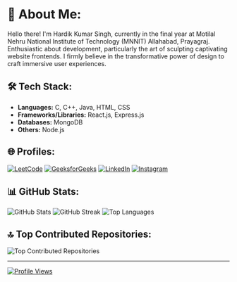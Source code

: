 # 👋 About Me:

Hello there! I'm Hardik Kumar Singh, currently in the final year at Motilal Nehru National Institute of Technology (MNNIT) Allahabad, Prayagraj. Enthusiastic about development, particularly the art of sculpting captivating website frontends. I firmly believe in the transformative power of design to craft immersive user experiences.

## 🛠️ Tech Stack:

- **Languages:** C, C++, Java, HTML, CSS
- **Frameworks/Libraries:** React.js, Express.js
- **Databases:** MongoDB
- **Others:** Node.js

## 🌐 Profiles:

[![LeetCode](https://img.shields.io/badge/LeetCode-%23FFA116.svg?logo=leetcode&logoColor=black)](https://leetcode.com/hardik_kumar_singh/)
[![GeeksforGeeks](https://img.shields.io/badge/GeeksforGeeks-%2F8D46.svg?logo=geeksforgeeks&logoColor=white)](https://www.geeksforgeeks.org/user/ihardik112/)
 [![LinkedIn](https://img.shields.io/badge/LinkedIn-%230077B5.svg?logo=linkedin&logoColor=white)](https://www.linkedin.com/in/hardik-kumar-singh/) 
 [![Instagram](https://img.shields.io/badge/Instagram-%23E4405F.svg?logo=Instagram&logoColor=white)](https://www.instagram.com/ihardik_112/)

## 📊 GitHub Stats:

![GitHub Stats](https://github-readme-stats.vercel.app/api?username=Hardik-111&theme=vision-friendly-dark&hide_border=false&include_all_commits=false&count_private=false)
![GitHub Streak](https://github-readme-streak-stats.herokuapp.com/?user=Hardik-111&theme=vision-friendly-dark&hide_border=false)
![Top Languages](https://github-readme-stats.vercel.app/api/top-langs/?username=Hardik-111&theme=vision-friendly-dark&hide_border=false&include_all_commits=false&count_private=false&layout=compact)

## 🔝 Top Contributed Repositories:

![Top Contributed Repositories](https://github-contributor-stats.vercel.app/api?username=Hardik-111&limit=5&theme=dark&combine_all_yearly_contributions=true)

---
[![Profile Views](https://visitcount.itsvg.in/api?id=Hardik-111&icon=5&color=12)](https://visitcount.itsvg.in)
